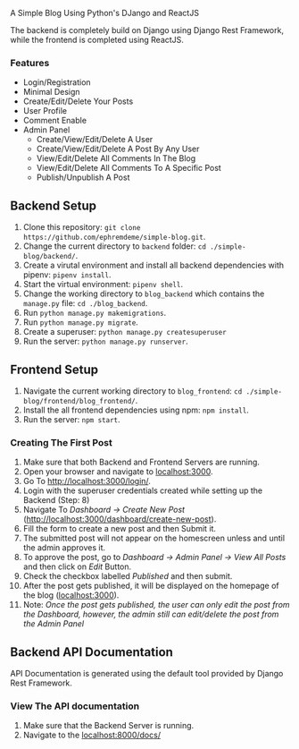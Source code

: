 A Simple Blog Using Python's DJango and ReactJS

The backend is completely build on Django using Django Rest Framework, while the frontend is completed using ReactJS.

### Features

- Login/Registration
- Minimal Design
- Create/Edit/Delete Your Posts
- User Profile
- Comment Enable
- Admin Panel
  - Create/View/Edit/Delete A User
  - Create/View/Edit/Delete A Post By Any User
  - View/Edit/Delete All Comments In The Blog
  - View/Edit/Delete All Comments To A Specific Post
  - Publish/Unpublish A Post

## Backend Setup

1. Clone this repository: `git clone https://github.com/ephremdeme/simple-blog.git`.
2. Change the current directory to `backend` folder: `cd ./simple-blog/backend/`.
3. Create a virutal environment and install all backend dependencies with pipenv: `pipenv install`.
4. Start the virtual environment: `pipenv shell`.
5. Change the working directory to `blog_backend` which contains the `manage.py` file: `cd ./blog_backend`.
6. Run `python manage.py makemigrations`.
7. Run `python manage.py migrate`.
8. Create a superuser: `python manage.py createsuperuser`
9. Run the server: `python manage.py runserver`.

## Frontend Setup

1. Navigate the current working directory to `blog_frontend`: `cd ./simple-blog/frontend/blog_frontend/`.
2. Install the all frontend dependencies using npm: `npm install`.
3. Run the server: `npm start`.

### Creating The First Post

1. Make sure that both Backend and Frontend Servers are running.
2. Open your browser and navigate to [localhost:3000](localhost:3000).
3. Go To [http://localhost:3000/login/](http://localhost:3000/login/).
4. Login with the superuser credentials created while setting up the Backend (Step: 8)
5. Navigate To _Dashboard -> Create New Post_ ([http://localhost:3000/dashboard/create-new-post](http://localhost:3000/dashboard/create-new-post)).
6. Fill the form to create a new post and then Submit it.
7. The submitted post will not appear on the homescreen unless and until the admin approves it.
8. To approve the post, go to _Dashboard -> Admin Panel -> View All Posts_ and then click on _Edit_ Button.
9. Check the checkbox labelled _Published_ and then submit.
10. After the post gets published, it will be displayed on the homepage of the blog ([localhost:3000](localhost:3000)).
11. Note: _Once the post gets published, the user can only edit the post from the Dashboard, however, the admin still can edit/delete the post from the Admin Panel_

## Backend API Documentation

API Documentation is generated using the default tool provided by Django Rest Framework.

### View The API documentation

1. Make sure that the Backend Server is running.
2. Navigate to the [localhost:8000/docs/](localhost:8000/docs/)
